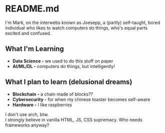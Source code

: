 # README.md

I'm Mark, on the interwebs known as Joesepp, a (partly) self-taught, bored individual who likes to watch computers do things, who's equal parts excited and confused.

## What I'm Learning
- **Data Science -** we used to do this stuff on paper
- **AI/ML/DL -** computers do things, but intelligently!

## What I plan to learn (delusional dreams)
- **Blockchain -** a chain made of blocks??
- **Cybersecurity -** for when my chinese toaster becomes self-aware
- **Hardware -** I like raspberries

I don't use arch, btw.<br>
I strongly believe in vanilla HTML, JS, CSS supremacy. Who needs frameworks anyway?
